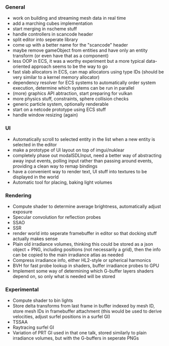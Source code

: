 ### General
- work on building and streaming mesh data in real time
- add a marching cubes implementation
- start merging in nscheme stuff
- handle controllers in scancode header
- split editor into seperate library
- come up with a better name for the "scancode" header
- maybe remove gameObject from entities
  and have only an entity transform (or even have that as a component)
- less OOP in ECS, it was a worthy experiment but a more typical data-oriented
  approach seems to be the way to go
- fast slab allocators in ECS, can map allocators using type IDs
  (should be very similar to a kernel memory allocator)
- dependency resolver for ECS systems to automatically order system execution,
  determine which systems can be run in parallel
- (more) graphics API abtraction, start preparing for vulkan
- more physics stuff, constraints, sphere collision checks
- generic particle system, optionally renderable
- start on a netcode prototype using ECS stuff
- handle window resizing (again)

### UI
- Automatically scroll to selected entity in the list when a new entity
  is selected in the editor
- make a prototype of UI layout on top of imgui/nuklear
- completely phase out modalSDLInput, need a better way of abstracting
  away input events, polling input rather than passing around events,
  providing a clean way to remap bindings
- have a convenient way to render text, UI stuff into textures to be
  displayed in the world
- Automatic tool for placing, baking light volumes

### Rendering
- Compute shader to determine average brightness, automatically adjust exposure
- Specular convolution for reflection probes
- SSAO
- SSR
- render world into seperate framebuffer in editor so that docking stuff
  actually makes sense
- Plain old irradiance volumes, thinking this could be stored as
  a json object + PNG, including positions (not necessarily a grid),
  then the info can be copied to the main irradiance atlas as needed
- Compress irradiance info, either HL2-style or spherical harmonics
- BVH for fast probe lookup in shaders, buffer irradiance probes to GPU
- Implement some way of determining which G-buffer layers shaders depend on,
  so only what is needed will be stored

### Experimental
- Compute shader to bin lights
- Store delta transforms from last frame in buffer indexed by mesh ID,
  store mesh IDs in framebuffer attachment
  (this would be used to derive velocities, adjust surfel positions in a surfel GI)
- TSSAA
- Raytracing surfel GI
- Variation of PRT GI used in that one talk, stored similarly to plain
  irradiance volumes, but with the G-buffers in seperate PNGs
